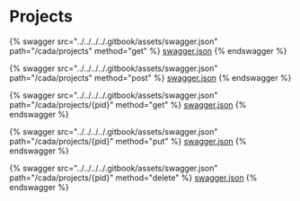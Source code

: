 # Projects

{% swagger src="../../../../.gitbook/assets/swagger.json" path="/cada/projects" method="get" %}
[swagger.json](../../../../.gitbook/assets/swagger.json)
{% endswagger %}

{% swagger src="../../../../.gitbook/assets/swagger.json" path="/cada/projects" method="post" %}
[swagger.json](../../../../.gitbook/assets/swagger.json)
{% endswagger %}

{% swagger src="../../../../.gitbook/assets/swagger.json" path="/cada/projects/{pid}" method="get" %}
[swagger.json](../../../../.gitbook/assets/swagger.json)
{% endswagger %}

{% swagger src="../../../../.gitbook/assets/swagger.json" path="/cada/projects/{pid}" method="put" %}
[swagger.json](../../../../.gitbook/assets/swagger.json)
{% endswagger %}

{% swagger src="../../../../.gitbook/assets/swagger.json" path="/cada/projects/{pid}" method="delete" %}
[swagger.json](../../../../.gitbook/assets/swagger.json)
{% endswagger %}
